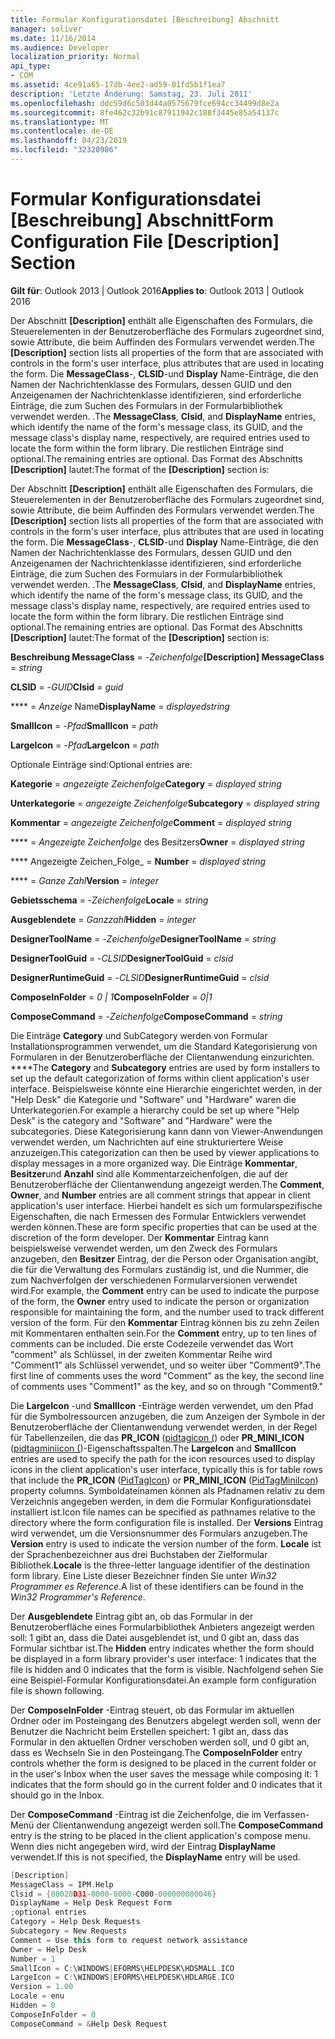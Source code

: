 ```yaml
---
title: Formular Konfigurationsdatei [Beschreibung] Abschnitt
manager: soliver
ms.date: 11/16/2014
ms.audience: Developer
localization_priority: Normal
api_type:
- COM
ms.assetid: 4ce91a65-17db-4ee2-ad59-01fd5b1f1ea7
description: 'Letzte Änderung: Samstag, 23. Juli 2011'
ms.openlocfilehash: ddc59d6c503d44a0575679fce694cc34499d8e2a
ms.sourcegitcommit: 8fe462c32b91c87911942c188f3445e85a54137c
ms.translationtype: MT
ms.contentlocale: de-DE
ms.lasthandoff: 04/23/2019
ms.locfileid: "32320986"
---
```

# <a name="form-configuration-file-description-section"></a><span data-ttu-id="4ec7b-103">Formular Konfigurationsdatei [Beschreibung] Abschnitt</span><span class="sxs-lookup"><span data-stu-id="4ec7b-103">Form Configuration File [Description] Section</span></span>
 
<span data-ttu-id="4ec7b-104">**Gilt für**: Outlook 2013 | Outlook 2016</span><span class="sxs-lookup"><span data-stu-id="4ec7b-104">**Applies to**: Outlook 2013 | Outlook 2016</span></span> 
  
<span data-ttu-id="4ec7b-105">Der Abschnitt **[Description]** enthält alle Eigenschaften des Formulars, die Steuerelementen in der Benutzeroberfläche des Formulars zugeordnet sind, sowie Attribute, die beim Auffinden des Formulars verwendet werden.</span><span class="sxs-lookup"><span data-stu-id="4ec7b-105">The **[Description]** section lists all properties of the form that are associated with controls in the form's user interface, plus attributes that are used in locating the form.</span></span> <span data-ttu-id="4ec7b-106">Die **MessageClass**-, **CLSID**-und **Display** Name-Einträge, die den Namen der Nachrichtenklasse des Formulars, dessen GUID und den Anzeigenamen der Nachrichtenklasse identifizieren, sind erforderliche Einträge, die zum Suchen des Formulars in der Formularbibliothek verwendet werden. .</span><span class="sxs-lookup"><span data-stu-id="4ec7b-106">The **MessageClass**, **Clsid**, and **DisplayName** entries, which identify the name of the form's message class, its GUID, and the message class's display name, respectively, are required entries used to locate the form within the form library.</span></span> <span data-ttu-id="4ec7b-107">Die restlichen Einträge sind optional.</span><span class="sxs-lookup"><span data-stu-id="4ec7b-107">The remaining entries are optional.</span></span> <span data-ttu-id="4ec7b-108">Das Format des Abschnitts **[Description]** lautet:</span><span class="sxs-lookup"><span data-stu-id="4ec7b-108">The format of the **[Description]** section is:</span></span> 
  
<span data-ttu-id="4ec7b-109">Der Abschnitt **[Description]** enthält alle Eigenschaften des Formulars, die Steuerelementen in der Benutzeroberfläche des Formulars zugeordnet sind, sowie Attribute, die beim Auffinden des Formulars verwendet werden.</span><span class="sxs-lookup"><span data-stu-id="4ec7b-109">The **[Description]** section lists all properties of the form that are associated with controls in the form's user interface, plus attributes that are used in locating the form.</span></span> <span data-ttu-id="4ec7b-110">Die **MessageClass**-, **CLSID**-und **Display** Name-Einträge, die den Namen der Nachrichtenklasse des Formulars, dessen GUID und den Anzeigenamen der Nachrichtenklasse identifizieren, sind erforderliche Einträge, die zum Suchen des Formulars in der Formularbibliothek verwendet werden. .</span><span class="sxs-lookup"><span data-stu-id="4ec7b-110">The **MessageClass**, **Clsid**, and **DisplayName** entries, which identify the name of the form's message class, its GUID, and the message class's display name, respectively, are required entries used to locate the form within the form library.</span></span> <span data-ttu-id="4ec7b-111">Die restlichen Einträge sind optional.</span><span class="sxs-lookup"><span data-stu-id="4ec7b-111">The remaining entries are optional.</span></span> <span data-ttu-id="4ec7b-112">Das Format des Abschnitts **[Description]** lautet:</span><span class="sxs-lookup"><span data-stu-id="4ec7b-112">The format of the **[Description]** section is:</span></span> 
  
 <span data-ttu-id="4ec7b-113">**Beschreibung MessageClass** =  -_Zeichenfolge_</span><span class="sxs-lookup"><span data-stu-id="4ec7b-113">**[Description] MessageClass** =  _string_</span></span>
  
 <span data-ttu-id="4ec7b-114">**CLSID** =  -_GUID_</span><span class="sxs-lookup"><span data-stu-id="4ec7b-114">**Clsid** =  _guid_</span></span>
  
 <span data-ttu-id="4ec7b-115">\*\*\*\* =  _Anzeige_ Name</span><span class="sxs-lookup"><span data-stu-id="4ec7b-115">**DisplayName** =  _displayedstring_</span></span>
  
 <span data-ttu-id="4ec7b-116">**SmallIcon** =  -_Pfad_</span><span class="sxs-lookup"><span data-stu-id="4ec7b-116">**SmallIcon** =  _path_</span></span>
  
 <span data-ttu-id="4ec7b-117">**LargeIcon** =  -_Pfad_</span><span class="sxs-lookup"><span data-stu-id="4ec7b-117">**LargeIcon** =  _path_</span></span>
  
<span data-ttu-id="4ec7b-118">Optionale Einträge sind:</span><span class="sxs-lookup"><span data-stu-id="4ec7b-118">Optional entries are:</span></span>
  
 <span data-ttu-id="4ec7b-119">**Kategorie** =  _angezeigte Zeichenfolge_</span><span class="sxs-lookup"><span data-stu-id="4ec7b-119">**Category** =  _displayed string_</span></span>
  
 <span data-ttu-id="4ec7b-120">**Unterkategorie** =  _angezeigte Zeichenfolge_</span><span class="sxs-lookup"><span data-stu-id="4ec7b-120">**Subcategory** =  _displayed string_</span></span>
  
 <span data-ttu-id="4ec7b-121">**Kommentar** =  _angezeigte Zeichenfolge_</span><span class="sxs-lookup"><span data-stu-id="4ec7b-121">**Comment** =  _displayed string_</span></span>
  
 <span data-ttu-id="4ec7b-122">\*\*\*\* =  _Angezeigte Zeichenfolge_ des Besitzers</span><span class="sxs-lookup"><span data-stu-id="4ec7b-122">**Owner** =  _displayed string_</span></span>
  
 <span data-ttu-id="4ec7b-123">\*\*\*\* Angezeigte Zeichen_Folge_  =  </span><span class="sxs-lookup"><span data-stu-id="4ec7b-123">**Number** =  _displayed string_</span></span>
  
 <span data-ttu-id="4ec7b-124">\*\*\*\* =  _Ganze Zahl_</span><span class="sxs-lookup"><span data-stu-id="4ec7b-124">**Version** =  _integer_</span></span>
  
 <span data-ttu-id="4ec7b-125">**Gebietsschema** =  -_Zeichenfolge_</span><span class="sxs-lookup"><span data-stu-id="4ec7b-125">**Locale** =  _string_</span></span>
  
 <span data-ttu-id="4ec7b-126">**Ausgeblendete** =  _Ganzzahl_</span><span class="sxs-lookup"><span data-stu-id="4ec7b-126">**Hidden** =  _integer_</span></span>
  
 <span data-ttu-id="4ec7b-127">**DesignerToolName** =  -_Zeichenfolge_</span><span class="sxs-lookup"><span data-stu-id="4ec7b-127">**DesignerToolName** =  _string_</span></span>
  
 <span data-ttu-id="4ec7b-128">**DesignerToolGuid** =  -_CLSID_</span><span class="sxs-lookup"><span data-stu-id="4ec7b-128">**DesignerToolGuid** =  _clsid_</span></span>
  
 <span data-ttu-id="4ec7b-129">**DesignerRuntimeGuid** =  -_CLSID_</span><span class="sxs-lookup"><span data-stu-id="4ec7b-129">**DesignerRuntimeGuid** =  _clsid_</span></span>
  
 <span data-ttu-id="4ec7b-130">**ComposeInFolder** =  _0 | 1_</span><span class="sxs-lookup"><span data-stu-id="4ec7b-130">**ComposeInFolder** =  _0|1_</span></span>
  
 <span data-ttu-id="4ec7b-131">**ComposeCommand** =  -_Zeichenfolge_</span><span class="sxs-lookup"><span data-stu-id="4ec7b-131">**ComposeCommand** =  _string_</span></span>
  
<span data-ttu-id="4ec7b-132">Die Einträge **Category** und SubCategory werden von Formular Installationsprogrammen verwendet, um die Standard Kategorisierung von Formularen in der Benutzeroberfläche der Clientanwendung einzurichten. \*\*\*\*</span><span class="sxs-lookup"><span data-stu-id="4ec7b-132">The **Category** and **Subcategory** entries are used by form installers to set up the default categorization of forms within client application's user interface.</span></span> <span data-ttu-id="4ec7b-133">Beispielsweise könnte eine Hierarchie eingerichtet werden, in der "Help Desk" die Kategorie und "Software" und "Hardware" waren die Unterkategorien.</span><span class="sxs-lookup"><span data-stu-id="4ec7b-133">For example a hierarchy could be set up where "Help Desk" is the category and "Software" and "Hardware" were the subcategories.</span></span> <span data-ttu-id="4ec7b-134">Diese Kategorisierung kann dann von Viewer-Anwendungen verwendet werden, um Nachrichten auf eine strukturiertere Weise anzuzeigen.</span><span class="sxs-lookup"><span data-stu-id="4ec7b-134">This categorization can then be used by viewer applications to display messages in a more organized way.</span></span> <span data-ttu-id="4ec7b-135">Die Einträge **Kommentar**, **Besitzer**und **Anzahl** sind alle Kommentarzeichenfolgen, die auf der Benutzeroberfläche der Clientanwendung angezeigt werden.</span><span class="sxs-lookup"><span data-stu-id="4ec7b-135">The **Comment**, **Owner**, and **Number** entries are all comment strings that appear in client application's user interface.</span></span> <span data-ttu-id="4ec7b-136">Hierbei handelt es sich um formularspezifische Eigenschaften, die nach Ermessen des Formular Entwicklers verwendet werden können.</span><span class="sxs-lookup"><span data-stu-id="4ec7b-136">These are form specific properties that can be used at the discretion of the form developer.</span></span> <span data-ttu-id="4ec7b-137">Der **Kommentar** Eintrag kann beispielsweise verwendet werden, um den Zweck des Formulars anzugeben, den **Besitzer** Eintrag, der die Person oder Organisation angibt, die für die Verwaltung des Formulars zuständig ist, und die Nummer, die zum Nachverfolgen der verschiedenen Formularversionen verwendet wird.</span><span class="sxs-lookup"><span data-stu-id="4ec7b-137">For example, the **Comment** entry can be used to indicate the purpose of the form, the **Owner** entry used to indicate the person or organization responsible for maintaining the form, and the number used to track different version of the form.</span></span> <span data-ttu-id="4ec7b-138">Für den **Kommentar** Eintrag können bis zu zehn Zeilen mit Kommentaren enthalten sein.</span><span class="sxs-lookup"><span data-stu-id="4ec7b-138">For the **Comment** entry, up to ten lines of comments can be included.</span></span> <span data-ttu-id="4ec7b-139">Die erste Codezeile verwendet das Wort "comment" als Schlüssel, in der zweiten Kommentar Reihe wird "Comment1" als Schlüssel verwendet, und so weiter über "Comment9".</span><span class="sxs-lookup"><span data-stu-id="4ec7b-139">The first line of comments uses the word "Comment" as the key, the second line of comments uses "Comment1" as the key, and so on through "Comment9."</span></span> 
  
<span data-ttu-id="4ec7b-140">Die **LargeIcon** -und **SmallIcon** -Einträge werden verwendet, um den Pfad für die Symbolressourcen anzugeben, die zum Anzeigen der Symbole in der Benutzeroberfläche der Clientanwendung verwendet werden, in der Regel für Tabellenzeilen, die das **PR_ICON** ([pidtagicon (](pidtagicon-canonical-property.md)) oder **PR_MINI_ICON** ([pidtagminiicon (](pidtagminiicon-canonical-property.md))-Eigenschaftsspalten.</span><span class="sxs-lookup"><span data-stu-id="4ec7b-140">The **LargeIcon** and **SmallIcon** entries are used to specify the path for the icon resources used to display icons in the client application's user interface, typically this is for table rows that include the **PR_ICON** ([PidTagIcon](pidtagicon-canonical-property.md)) or **PR_MINI_ICON** ([PidTagMiniIcon](pidtagminiicon-canonical-property.md)) property columns.</span></span> <span data-ttu-id="4ec7b-141">Symboldateinamen können als Pfadnamen relativ zu dem Verzeichnis angegeben werden, in dem die Formular Konfigurationsdatei installiert ist.</span><span class="sxs-lookup"><span data-stu-id="4ec7b-141">Icon file names can be specified as pathnames relative to the directory where the form configuration file is installed.</span></span> <span data-ttu-id="4ec7b-142">Der **Versions** Eintrag wird verwendet, um die Versionsnummer des Formulars anzugeben.</span><span class="sxs-lookup"><span data-stu-id="4ec7b-142">The **Version** entry is used to indicate the version number of the form.</span></span> <span data-ttu-id="4ec7b-143">**Locale** ist der Sprachenbezeichner aus drei Buchstaben der Zielformular Bibliothek.</span><span class="sxs-lookup"><span data-stu-id="4ec7b-143">**Locale** is the three-letter language identifier of the destination form library.</span></span> <span data-ttu-id="4ec7b-144">Eine Liste dieser Bezeichner finden Sie unter _Win32 Programmer es Reference_.</span><span class="sxs-lookup"><span data-stu-id="4ec7b-144">A list of these identifiers can be found in the  _Win32 Programmer's Reference_.</span></span>
  
<span data-ttu-id="4ec7b-145">Der **Ausgeblendete** Eintrag gibt an, ob das Formular in der Benutzeroberfläche eines Formularbibliothek Anbieters angezeigt werden soll: 1 gibt an, dass die Datei ausgeblendet ist, und 0 gibt an, dass das Formular sichtbar ist.</span><span class="sxs-lookup"><span data-stu-id="4ec7b-145">The **Hidden** entry indicates whether the form should be displayed in a form library provider's user interface: 1 indicates that the file is hidden and 0 indicates that the form is visible.</span></span> <span data-ttu-id="4ec7b-146">Nachfolgend sehen Sie eine Beispiel-Formular Konfigurationsdatei.</span><span class="sxs-lookup"><span data-stu-id="4ec7b-146">An example form configuration file is shown following.</span></span> 
  
<span data-ttu-id="4ec7b-147">Der **ComposeInFolder** -Eintrag steuert, ob das Formular im aktuellen Ordner oder im Posteingang des Benutzers abgelegt werden soll, wenn der Benutzer die Nachricht beim Erstellen speichert: 1 gibt an, dass das Formular in den aktuellen Ordner verschoben werden soll, und 0 gibt an, dass es Wechseln Sie in den Posteingang.</span><span class="sxs-lookup"><span data-stu-id="4ec7b-147">The **ComposeInFolder** entry controls whether the form is designed to be placed in the current folder or in the user's Inbox when the user saves the message while composing it: 1 indicates that the form should go in the current folder and 0 indicates that it should go in the Inbox.</span></span> 
  
<span data-ttu-id="4ec7b-148">Der **ComposeCommand** -Eintrag ist die Zeichenfolge, die im Verfassen-Menü der Clientanwendung angezeigt werden soll.</span><span class="sxs-lookup"><span data-stu-id="4ec7b-148">The **ComposeCommand** entry is the string to be placed in the client application's compose menu.</span></span> <span data-ttu-id="4ec7b-149">Wenn dies nicht angegeben wird, wird der Eintrag **DisplayName** verwendet.</span><span class="sxs-lookup"><span data-stu-id="4ec7b-149">If this is not specified, the **DisplayName** entry will be used.</span></span> 
  
```cpp
[Description]
MessageClass = IPM.Help
Clsid = {00020D31-0000-0000-C000-000000000046}
DisplayName = Help Desk Request Form
;optional entries
Category = Help Desk Requests
Subcategory = New Requests
Comment = Use this form to request network assistance
Owner = Help Desk
Number = 1
SmallIcon = C:\WINDOWS|EFORMS\HELPDESK\HDSMALL.ICO
LargeIcon = C:\WINDOWS|EFORMS\HELPDESK\HDLARGE.ICO
Version = 1.00
Locale = enu
Hidden = 0
ComposeInFolder = 0
ComposeCommand = &Help Desk Request
 
```


